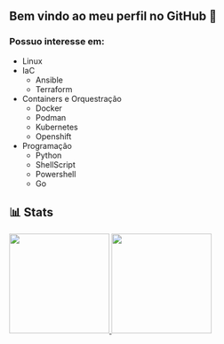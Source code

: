 ## Bem vindo ao meu perfil no GitHub 👋

### Possuo interesse em:

- Linux
- IaC
  - Ansible
  - Terraform
- Containers e Orquestração 
  - Docker
  - Podman
  - Kubernetes
  - Openshift
- Programação 
  - Python
  - ShellScript
  - Powershell
  - Go         

## :bar_chart: Stats
<div>
<a href="https://github.com/drsemann">
<img height="180em" src="https://github-readme-stats.vercel.app/api/top-langs/?username=drsemann&layout=compact&langs_count=7&theme=transparent"/>
<img height="180em" src="https://github-readme-stats.vercel.app/api?username=drsemann&show_icons=true&theme=transparent&include_all_commits=true&count_private=true"/>
</div>
